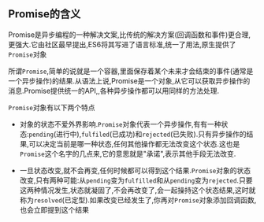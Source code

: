 ## Promise的含义

Promise是异步编程的一种解决文案,比传统的解决方案(回调函数和事件)更合理,更强大.它由社区最早提出,ES6将其写进了语言标准,统一了用法,原生提供了`Promise`对象

所谓`Promise`,简单的说就是一个容器,里面保存着某个未来才会结束的事件(通常是一个异步操作)的结果.从语法上说,Promise是一个对象,从它可以获取异步操作的消息.Promise提供统一的API,,各种异步操作都可以用同样的方法处理.

`Promise`对象有以下两个特点
- 对象的状态不爱外界影响.`Promise`对象代表一个异步操作,有有一种状态:`pending`(进行中),`fulfiled`(已成功)和`rejected`(已失败).只有异步操作的结果,可以决定当前是哪一种状态,任何其他操作都无法改变这个状态.这也是`Promise`这个名字的几点来,它的意思就是"承诺",表示其他手段无法改变.

- 一旦状态改变,就不会再变,任何时候都可以得到这个结果.`Promise`对象的状态改变,只有两种可能:从`pending`变为`fulfilled`和从`pending`变为`rejected`.只要这两种情况发生,状态就凝固了,不会再改变了,会一起操持这个状态结果,这时就称为`resolved`(已定型).如果改变已经发生了,你再对`Promise`对象添加回调函数,也会立即提到这个结果